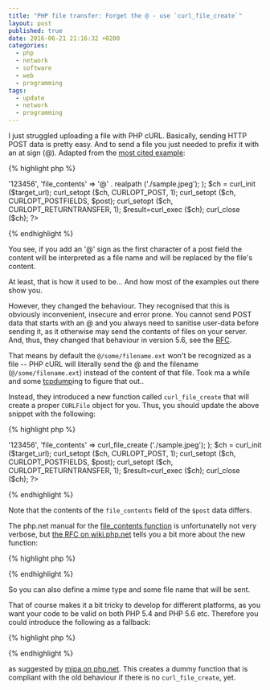 ```yaml
---
title: "PHP file transfer: Forget the @ - use `curl_file_create`"
layout: post
published: true
date: 2016-06-21 21:16:32 +0200
categories:
  - php
  - network
  - software
  - web
  - programming
tags:
  - update
  - network
  - programming
---
```


I just struggled uploading a file with PHP cURL. Basically, sending HTTP POST data is pretty easy. And to send a file you just needed to prefix it with an at sign (@). Adapted from the [most cited example](https://blog.derakkilgo.com/2009/06/07/send-a-file-via-post-with-curl-and-php/):

{% highlight php %}
<?php
$target_url = 'http://server.tld/';

$post = array (
    'extra_info' => '123456',
    'file_contents' => '@' . realpath ('./sample.jpeg');
    );

$ch = curl_init ($target_url);
curl_setopt ($ch, CURLOPT_POST, 1);
curl_setopt ($ch, CURLOPT_POSTFIELDS, $post);
curl_setopt ($ch, CURLOPT_RETURNTRANSFER, 1);
$result=curl_exec ($ch);
curl_close ($ch);
?>
{% endhighlight %}

You see, if you add an '@' sign as the first character of a post field the content will be interpreted as a file name and will be replaced by the file's content.


At least, that is how it used to be... And how most of the examples out there show you.

However, they changed the behaviour. They recognised that this is obviously inconvenient, insecure and error prone. You cannot send POST data that starts with an @ and you always need to sanitise user-data before sending it, as it otherwise may send the contents of files on your server. And, thus, they changed that behaviour in version 5.6, see the [RFC](https://wiki.php.net/rfc/curl-file-upload).

That means by default the `@/some/filename.ext` won't be recognized as a file -- PHP cURL will literally send the @ and the filename (`@/some/filename.ext`) instead of the content of that file. Took ma a while and some [tcpdump](http://www.tcpdump.org/)ing to figure that out..

Instead, they introduced a new function called `curl_file_create` that will create a proper `CURLFile` object for you. Thus, you should update the above snippet with the following:

{% highlight php %}
<?php
$target_url = 'http://server.tld/';

$post = array (
    'extra_info' => '123456',
    'file_contents' => curl_file_create ('./sample.jpeg');
    );
    
$ch = curl_init ($target_url);
curl_setopt ($ch, CURLOPT_POST, 1);
curl_setopt ($ch, CURLOPT_POSTFIELDS, $post);
curl_setopt ($ch, CURLOPT_RETURNTRANSFER, 1);
$result=curl_exec ($ch);
curl_close ($ch); 
?>
{% endhighlight %}

Note that the contents of the `file_contents` field of the `$post` data differs.

The php.net manual for the [file_contents function](http://php.net/manual/en/function.curl-file-create.php) is unfortunatelly not very verbose, but [the RFC on wiki.php.net](https://wiki.php.net/rfc/curl-file-upload) tells you a bit more about the new function:


{% highlight php %}
<?php
/**
 * Create CURLFile object
 * @param string $name File name
 * @param string $mimetype Mime type, optional
 * @param string $postfilename Post filename, defaults to actual filename
 */
function curl_file_create($name, $mimetype = '', $postfilename = '')
{}
?>
{% endhighlight %}

So you can also define a mime type and some file name that will be sent.

That of course makes it a bit tricky to develop for different platforms, as you want your code to be valid on both PHP 5.4 and PHP 5.6 etc. Therefore you could introduce the following as a fallback:


{% highlight php %}
<?php
if (!function_exists('curl_file_create'))
{
	function curl_file_create($filename, $mimetype = '', $postname = '')
	{
		return "@$filename;filename="
			. ($postname ?: basename($filename))
			. ($mimetype ? ";type=$mimetype" : '');
	}
}
?>
{% endhighlight %}

as suggested by [mipa on php.net](http://php.net/manual/en/curlfile.construct.php#114539). This creates a dummy function that is compliant with the old behaviour if there is no `curl_file_create`, yet.
